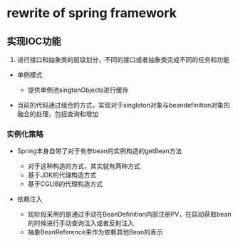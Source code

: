 # rewrite of spring framework


## 实现IOC功能
1. 进行接口和抽象类的层级划分，不同的接口或者抽象类完成不同的任务和功能
- 单例模式
  - 提供单例池singtonObjects进行缓存

- 当前的代码通过组合的方式，实现对于singleton对象与beandefinition对象的融合的处理，包括查询和增加


### 实例化策略
- Spring本身自带了对于有参bean的实例构造的getBean方法
  - 对于这种构造的方式，其实就有两种方式
  - 基于JDK的代理构造方式
  - 基于CGLIB的代理构造方式


- 依赖注入
  - 现阶段采用的是通过手动在BeanDefinition内部注册PV，在启动获取bean的时候进行手动查询注入或者反射注入
  - 抽象BeanReference来作为依赖其他Bean的表示

